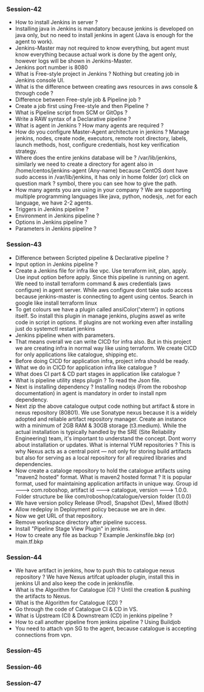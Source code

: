 ### Session-42
- How to install Jenkins in server ?
- Installing java in Jenkins is mandatory because jenkins is developed on java only, but no need to install
  jenkins in agent (Java is enough for the agent to work).
- Jenkins-Master may not required to know everything, but agent must know everything because actual work is
  done by the agent only, however logs will be shown in Jenkins-Master.
- Jenkins port number is 8080
- What is Free-style project in Jenkins ? Nothing but creating job in Jenkins console UI.
- What is the difference between creating aws resources in aws console & through code ?
- Difference between Free-style job & Pipeline job ?
- Create a job first using Free-style and then Pipeline ?
- What is Pipeline script from SCM or GitOps ? 
- Write a RAW syntax of a Declarative pipeline ?
- What is agent in Jenkins ? How many agents are required ?
- How do you configure Master-Agent architecture in jenkins ? Manage jenkins, nodes, create node, executors,
  remote root directory, labels, launch methods, host, configure credentials, host key verification strategy. 
- Where does the entire jenkins database will be ? /var/lib/jenkins, similarly we need to create a directory
  for agent also in /home/centos/jenkins-agent (Any-name) because CentOS dont have sudo access in
  /var/lib/jenkins, it has only in home folder (or) click on question mark ? symbol, there you can see how to
  give the path.
- How many agents you are using in your company ? We are supporting multiple programming languages like java,
  python, nodesjs, .net for each language, we have 2-2 agents.
- Triggers in Jenkins pipeline ?
- Environment in Jenkins pipeline ?
- Options in Jenkins pipeline ?
- Parameters in Jenkins pipeline ?

### Session-43
- Difference between Scripted pipeline & Declarative pipeline ?
- Input option in Jenkins pipeline ?
- Create a Jenkins file for infra like vpc. Use terraform init, plan, apply. Use input option before apply.
  Since this pipeline is running on agent. We need to install terraform command & aws credentials (aws
  configure) in agent server. While aws configure dont take sudo access because jenkins-master is connecting
  to agent using centos. Search in google like install terraform linux
- To get colours we have a plugin called ansiColor('xterm') in options itself. So install this plugin in
  manage jenkins, plugins aswel as write code in script in options. If plugins are not working even after
  installing just do systemctl restart jenkins
- Jenkins pipeline when with parameters.
- That means overall we can write CICD for infra also. But in this project we are creating infra in normal way
  like using terraform. We create CICD for only applications like catalogue, shipping etc.
- Before doing CICD for application infra, project infra should be ready.
- What we do in CICD for application infra like catalogue ?
- What does CI part & CD part stages in application like catalogue ?
- What is pipeline utility steps plugin ? To read the Json file.
- Next is installing dependency ? Installing nodejs (From the roboshop documentation) in agent is mandatory
  in order to install npm dependency.
- Next zip the above catalogue output code nothing but artifact & store in nexus repository (80801). We use
  Sonatype nexus because it is a widely adopted and reliable artifact repository manager. Create an instance
  with a minimum of 2GB RAM & 30GB storage (t3.medium). While the actual installation is typically handled by
  the SRE (Site Reliability Engineering) team, it's important to understand the concept. Dont worry about
  installation or updates. What is internal YUM repositories ? This is why Nexus acts as a central point — not
  only for storing build artifacts but also for serving as a local repository for all required libraries and
  dependencies.
- Now create a cataloge repository to hold the catalogue artifacts using "maven2 hosted" format. What is
  maven2 hosted format ? It is popular format, used for maintaining application artifacts in unique way. Group
  id ---> com.roboshop, artifact id ---> catalogue, version ---> 1.0.0. Folder structure be like
  com/roboshop/catalogue/version folder (1.0.0)
- We have version policy Release (Prod), Snapshot (Dev), Mixed (Both)
- Allow redeploy in Deployment policy because we are in dev.
- Now we get URL of that repository.
- Remove workspace directory after pipeline success.
- Install "Pipeline Stage View Plugin" in jenkins.
- How to create any file as backup ? Example Jenkinsfile.bkp (or) main.tf.bkp

### Session-44
- We have artifact in jenkins, how to push this to catalogue nexus repository ? We have Nexus artifcat
  uploader plugin, install this in jenkins UI and also keep the code in jenkinsfile.
- What is the Algorithm for Catalogue (CI) ? Until the creation & pushing the artifacts to Nexus.
- What is the Algorithm for Catalogue (CD) ?
- Go through the code of Catalogue CI & CD in VS.
- What is Upstream (CI) & Downstream (CD) in jenkins pipeline ?
- How to call another pipeline from jenkins pipeline ? Using Buildjob
- You need to attach vpn SG to the agent, because catalogue is accepting connections from vpn.

### Session-45
### Session-46
### Session-47
